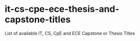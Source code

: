 # it-cs-cpe-ece-thesis-and-capstone-titles
List of available IT, CS, CpE and ECE Capstone or Thesis Titles

